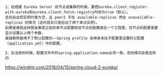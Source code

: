     1、在搭建 Eureka Server 双节点或集群的时候，要把eureka.client.register-with-eureka和eureka.client.fetch-registry均改为true（默认）。
    否则会出现实例列表为空，且 peer2 不在 available-replicas 而在 unavailable-replicas 的情况（这时其实只是启动了两个单点实例）。
    如果是像我这样图省事把之前的单节点配置和双节点的配置放在一个工程里，双节点的配置里要显示设置以上两个参数，
    直接删除是用不了默认配置的——Spring profile 会继承未在子配置里设置的父配置（application.yml）中的配置。  

    2、在注册的时候，配置文件中的spring.application.name必须一致，否则情况会是这样的
    
https://windmt.com/2018/04/15/spring-cloud-2-eureka/    
    
    